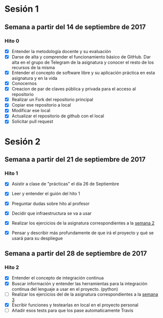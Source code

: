 # Sesión 1

## Semana a partir del 14 de septiembre de 2017

### Hito 0

- [X] Entender la metodología docente y su evaluación
- [X] Darse de alta y comprender el funcionamiento básico de GitHub. Dar alta en el grupo de Telegram de la asignatura y conocer el resto de los recursos de la misma
- [X] Entender el concepto de software libre y su aplicación práctica en esta asignatura y en la vida
- [X] Conocernos
- [X] Creacion de par de claves pública y privada para el acceso al repositorio
- [X] Realizar un Fork del repositorio principal
- [X] Copiar ese repositorio a local
- [X] Modificar ese local
- [X] Actualizar el repositorio de github con el local
- [X] Solicitar pull request

# Sesión 2

## Semana a partir del 21 de septiembre de 2017

### Hito 1

- [X] Asistir a clase de "prácticas" el día 26 de Septiembre
- [X] Leer y entender el guión del hito 1
- [X] Preguntar dudas sobre hito al profesor
- [X] Decidir que infraestructura se va a usar
- [X] Realizar los ejercicios de la asignatura correspondientes a la [semana 2](https://github.com/guillesiesta/IV-17-18-Ejercicios/blob/master/ejercicios/semana-02.md)
- [X] Pensar y describir más profundamente de que irá el proyecto y qué se usará para su despliegue
  

## Semana a partir del 28 de septiembre de 2017

### Hito 2

- [X] Entender el concepto de integración continua
- [X] Buscar información y entender las herramientas para la integración contínua del lenguaje a usar en el proyecto. (python)
- [ ] Realizar los ejercicios del de la asignatura correspondientes a la [semana 3](https://github.com/guillesiesta/IV-17-18-Ejercicios/blob/master/ejercicios/semana-03.md)
- [X] Escribir funciones y testearlas en local en el proyecto personal
- [ ] Añadir esos tests para que los pase automaticamente Travis
